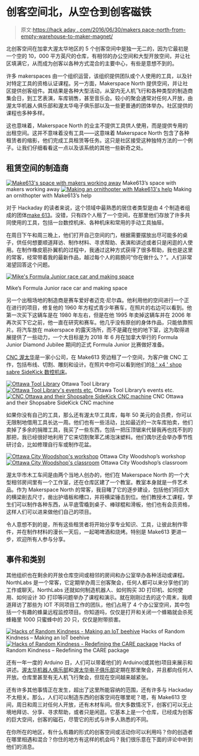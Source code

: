 # 创客空间北，从空仓到创客磁铁

> 原文:[https://hack aday . com/2016/06/30/makers pace-north-from-empty-warehouse-to-maker-magnet/](https://hackaday.com/2016/06/30/makerspace-north-from-empty-warehouse-to-maker-magnet/)

北创客空间在加拿大渥太华地区的 5 个创客空间中是独一无二的，因为它最初是一个空的 10，000 平方英尺的仓库，有相邻的办公空间和大型开放空间，并让社区填满它，从而成为创客以各种方式混合的主要中心，有些是意想不到的。

许多 makerspaces 由一个组织运营，该组织提供团队或个人使用的工具，以及针对特定工具的资格认证课程。另一方面，Makerspace North 提供空间，并让社区提供创客组件。其结果是各种大型活动，从室内无人机飞行和各种类型的制造商集会日，到工艺表演，车库销售，甚至音乐会。较小的聚会通常对任何人开放，由渥太华机器人俱乐部和渥太华电子俱乐部以及一些更普通的团体举办。社区提供的课程也多种多样。

这也意味着，Makerspace North 的业主不提供工具供人使用，而是提供专用的出租空间。这并不意味着没有工具——这意味着 Makerspace North 包含了各种租赁者的缩影，他们完成工具租赁等任务。这只是社区接受这种独特方法的一个例子。让我们仔细看看这一点以及该系统的其他一些新奇之处。

## 租赁空间的制造商

 [![Make613's space with makers working away](../Images/180861c7dce0c01b2034b838be64a8d6.png "Make613's space with makers working away")](https://hackaday.com/2016/06/30/makerspace-north-from-empty-warehouse-to-maker-magnet/make613_people_working_02_20160619/) Make613’s space with makers working away [![Making an ornithopter with Make613's help](../Images/908caf2686ed90bc17d882deae806e42.png "Making an ornithopter with Make613's help")](https://hackaday.com/2016/06/30/makerspace-north-from-empty-warehouse-to-maker-magnet/make613_ornithopter-2/) Making an ornithopter with Make613’s help

对于 Hackaday 的读者来说，这个领域中最熟悉的居住者类型是由 4 个制造者组成的团体[make 613](http://inventorartist.com/make613/)。没错，只有四个人租了一个空间，在那里他们存放了许多共同使用的工具，包括一台数控机床、各种机床和常用的手动工具抽屉。

在周日下午和周三晚上，他们打开自己空间的门，根据需要摆放出尽可能多的桌子，供任何想要顺道拜访、制作材料、寻求帮助、表演和讲述或者只是闲逛的人使用。在制作橡皮筋扑翼机的过程中，我通过这种方式获得了很多帮助，我也是这里的常客，经常带着我的最新作品，越过每个人的肩膀问“你在做什么？”。人们非常渴望回答这个问题。

[![Mike's Formula Junior race car and making space](../Images/76e094a921daaf61dfbc86ba010df9fa.png)](https://hackaday.com/wp-content/uploads/2016/06/mikes_02_201606191.jpg)

Mike’s Formula Junior race car and making space

另一个出租场地的制造商是赛车爱好者迈克·尼尔森。他利用他的空间进行一个正在进行的项目，修复他的 1960 年方程式青少年赛车，在照片的右边可以看到。他第一次买下这辆车是在 1980 年左右，但是在他 1995 年卖掉这辆车并在 2006 年再次买下它之前，他一直在研究和赛车。他几乎没有原创的身体作品，只能依靠照片。将汽车放在 makerspace 的露天场所，而不是藏在他的地下室，这为取得进展提供了一些动力，一个大目标是为 2018 年 6 月在加拿大举行的 Formula Junior Diamond Jubilee 期间的正式 Formula Junior 比赛做好准备。

[CNC 渥太华](http://cncottawa.ca/)是一家小公司，在 Make613 旁边租了一个空间，为客户做 CNC 工作，包括布线、切割、雕刻和设计。在照片中你可以看到他们的[8 ' x4 ' shop sabre SideKick 数控机床](http://shopsabre.com/cnc-plasmas.html)。

 [![Ottawa Tool Library](../Images/1ff6ac2298ca205a1d4c836db7e59eb9.png "Ottawa Tool Library")](https://hackaday.com/2016/06/30/makerspace-north-from-empty-warehouse-to-maker-magnet/tool_library_looking_in_20160618-2/) Ottawa Tool Library [![Ottawa Tool Library's events etc.](../Images/ca14b35fd8cca888001e5fdc6f88aaea.png "Ottawa Tool Library's events etc.")](https://hackaday.com/2016/06/30/makerspace-north-from-empty-warehouse-to-maker-magnet/tool_library_closed_01_20160619-2/) Ottawa Tool Library’s events etc. [![CNC Ottawa and their Shopsabre SideKick CNC machine](../Images/857ab863ffc4eb7bde6a89db0d673d5a.png "CNC Ottawa and their Shopsabre SideKick CNC machine")](https://hackaday.com/2016/06/30/makerspace-north-from-empty-warehouse-to-maker-magnet/cnc_machine_only_20160619-2/) CNC Ottawa and their Shopsabre SideKick CNC machine

如果你没有自己的工具，那么还有渥太华工具库，每年 50 美元的会员费，你可以无限制地借用工具长达一周。他们也有一些活动，比如最近的一次车库拍卖，他们卖掉了多余的捐赠工具，我买了一些东西，包括一把压顶锯来代替我再也找不到的那把，我已经很好地利用了它来切割聚苯乙烯泡沫塑料。他们偶尔还会举办季节性研讨会，比如修理自行车或制作花盆。

 [![Ottawa City Woodshop's workshop](../Images/2c9d0544974cd37febecf340fcc5a95a.png "Ottawa City Woodshop's workshop")](https://hackaday.com/2016/06/30/makerspace-north-from-empty-warehouse-to-maker-magnet/wood_workshop_wood_working_room_20160619-2/) Ottawa City Woodshop’s workshop [![Ottawa City Woodshop's classroom](../Images/71ce0476513f6e28da943cfc96d35c9e.png "Ottawa City Woodshop's classroom")](https://hackaday.com/2016/06/30/makerspace-north-from-empty-warehouse-to-maker-magnet/wood_workshop_teaching_shed_01_20160619-2/) Ottawa City Woodshop’s classroom

渥太华市木工车间是由两个当地人创办的，他们在 Makerspace North 的一个大型相邻房间里有一个工作室，还在仓库区建了一个教室。教室本身就是一件艺术品。作为 Makerspace North 的常客，我目睹了它的逐步建设，包括他们将巨大的横梁削去尺寸，凿出护墙板和槽口，并将横梁锤击到位。他们教授木工课程，学生们可以制作各种东西，从平底雪橇到桌子、棒球棍和滑板，他们也有会员资格，这样人们可以进来做他们自己的项目。

令人意想不到的是，所有这些租赁者将开始分享专业知识、工具，让彼此制作零件，并在制作材料的漫长一天后，一起喝啤酒和烧烤。特别是 Make613 更进一步，欢迎所有人参与分享。

## 事件和类别

其他组织也在剩余的开放仓库空间或相邻的房间和办公室举办各种活动或课程。NorthLabs 是一个常客，它定期举办周三创客聚会，任何人都可以来分享他们的工作或聊天。NorthLabs 还就如何制造机器人、如何购买 3D 打印机、如何使用、如何设计 3D 打印等问题举办了课程和演示。就在刚刚过去的这个周末，我顺道拜访了那些为 IOT 不同项目工作的团队，他们占用了 4 个办公室空间，其中包括一个有趣的蜂巢远程监控项目。你知道吗，仅仅是打开和关闭一个蜂箱就会杀死蜂箱里 1000 只蜜蜂中的 20 只，仅仅是附带损害。

 [![Hacks of Random Kindness - Making an IoT beehive](../Images/0d249f8b0cff70e24c276ba5b76bee02.png "Hacks of Random Kindness - Making an IoT beehive")](https://hackaday.com/2016/06/30/makerspace-north-from-empty-warehouse-to-maker-magnet/random_hacks_iot_beehive_20160625_the_group/) Hacks of Random Kindness – Making an IoT beehive [![Hacks of Random Kindness - Redefining the CARE package](../Images/6dc98b1d9a6b1190ee2640d06982ad62.png "Hacks of Random Kindness - Redefining the CARE package")](https://hackaday.com/2016/06/30/makerspace-north-from-empty-warehouse-to-maker-magnet/event_hacks_of_random_kindness_20160625_04_care-2/) Hacks of Random Kindness – Redefining the CARE package

还有一年一度的 Arduino 日，人们可以带着他们的 Arduino(或其他)项目来展示和讲述。[渥太华机器人俱乐部](http://www.ottawarobotics.org/)和[渥太华电子俱乐部](http://www.ottawaelectronicsclub.org/)定期在那里聚会，并且都向任何人开放。仓库里甚至有无人机飞行聚会，但现在空间越来越紧张。

还有许多其他事情正在发生，超出了这里所能容纳的范围，还有许多与 Hackaday 不太相关。那么，人们可以制造东西的创客空间在哪里呢？嗯，有 Make613 空间，周日和周三对任何人开放，还有木材车间。但大多数情况下，创客们可以无止境地拜访、分享、寻求帮助，或者只是闲逛。它基本上是一个仓库，已经成为创客的巨大空间，创客的磁石，尽管它的形式与许多人熟悉的不同。

在你所在的地区，有什么有趣的形式的创客空间或活动你可以利用吗？你的创造者在哪里相遇和混合？你住的地方有这样的机会吗？我们很乐意在下面的评论中听到他们的消息。
